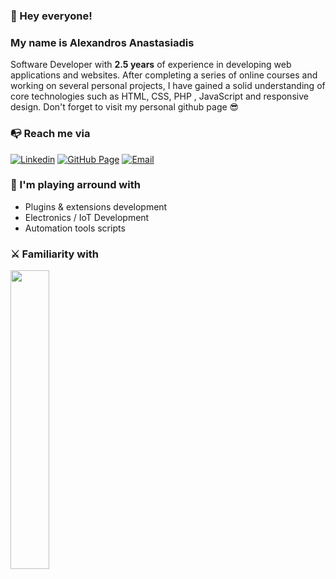 ### 👋 Hey everyone!

### My name is Alexandros Anastasiadis
Software Developer with **2.5 years** of experience in developing web applications and websites. After completing a series of online courses and working on several personal projects, I have gained a solid understanding of core technologies such as HTML, CSS, PHP , JavaScript and responsive design. Don't forget to visit my personal github page 😎
 
 
 ### 📭 Reach me via

[![Linkedin](https://img.shields.io/badge/LinkedIn-2396ed?logo=linkedin&logoColor=fff&style=flat)](https://linkedin.com/in/alexanastagr) 
[![GitHub Page](https://img.shields.io/badge/GitHub&nbsp;Page-2396ed?logo=wordpress&logoColor=fff&style=flat)](alexanastagr.github.io) 
[![Email](https://img.shields.io/badge/Email-2396ed?logo=gmail&logoColor=fff&style=flat)](mailto:software@alexanasta.gr) 


### 🚀 I'm playing arround with

- Plugins & extensions development
- Electronics / IoT Development
- Automation tools scripts


### ⚔️ Familiarity with

<img width="35%" src="https://skillicons.dev/icons?i=bash,php,mysql,laravel,alpinejs,react,redux,electron,materialui,tailwind,js,ts,docker,git&perline=7"/>




